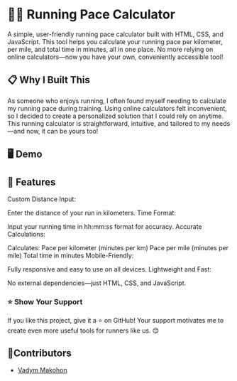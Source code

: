 # 🏃‍♂️ Running Pace Calculator

A simple, user-friendly running pace calculator built with HTML, CSS, and JavaScript. This tool helps you calculate your running pace per kilometer, per mile, and total time in minutes, all in one place. No more relying on online calculators—now you have your own, conveniently accessible tool!

## 📋 Why I Built This

As someone who enjoys running, I often found myself needing to calculate my running pace during training. Using online calculators felt inconvenient, so I decided to create a personalized solution that I could rely on anytime. This running calculator is straightforward, intuitive, and tailored to my needs—and now, it can be yours too!

## 🖥️ Demo

## 🚀 Features

Custom Distance Input:

Enter the distance of your run in kilometers.
Time Format:

Input your running time in hh:mm:ss format for accuracy.
Accurate Calculations:

Calculates:
Pace per kilometer (minutes per km)
Pace per mile (minutes per mile)
Total time in minutes
Mobile-Friendly:

Fully responsive and easy to use on all devices.
Lightweight and Fast:

No external dependencies—just HTML, CSS, and JavaScript.

### ⭐ Show Your Support

If you like this project, give it a ⭐ on GitHub! Your support motivates me to create even more useful tools for runners like us. 😊

## 👤Contributors

- [Vadym Makohon](https://github.com/VadymMakohon)
